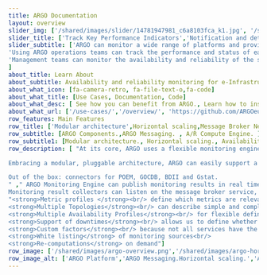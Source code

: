 ```yaml
---
title: ARGO Documentation
layout: overview
slider_img: ['/shared/images/slider/14781947981_c6a8103fca_k1.jpg', '/shared/images/slider/tablet-602968_1920.jpg','/shared/images/slider/14185447737_ef38603941_k.jpg']
slider_title: ['Track Key Performance Indicators','Notification and detailed status reports', 'Monitor SLAs']
slider_subtitle: ['ARGO can monitor a wide range of platforms and provide operational and business insight for a wide range of built-in and user defined key performance indicators.',
'Using ARGO operations teams can track the performance and status of each component in the infrastructure, receive notifications and detailed status reports.',
'Management teams can monitor the availability and reliability of the services from a high level view down to individual system metrics and monitor the conformance of multiple SLAs'
]
about_title: Learn About
about_subtitle: Availability and reliability monitoring for e-Infrastructures
about_what_icon: [fa-camera-retro, fa-file-text-o,fa-code]
about_what_title: [Use Cases, Documentation, Code]
about_what_desc: [ See how you can benefit from ARGO., Learn how to install, configure and run ARGO.,Get the ARGO source code.]
about_what_url: ['/use-cases/','/overview/', 'https://github.com/ARGOeu']
row_features: Main Features
row_title: ['Modular architecture',Horizontal scaling,Message Broker Network ]
row_subtitle: [ARGO Components.,ARGO Messaging. , A/R Compute Engine. ]
row_subtitle1: [Modular architecture., Horizontal scaling., Availability and Reliability for distributed services.]
row_description: [ "At its core, ARGO uses a flexible monitoring engine, a powerful analytics engine and a high performance API.<br/><br/>

Embracing a modular, pluggable architecture, ARGO can easily support a wide range of architectures.<br/><br/>

Out of the box: connectors for POEM, GOCDB, BDII and Gstat.
" ," ARGO Monitoring Engine can publish monitoring results in real time to any message broker service, which supports the STOMP or AMQP protocol.  <br/><br/>
Monitoring result collectors can listen on the message broker service,  retrieve the results and forward them to the compute engine.",
"<strong>Metric profiles </strong><br/> define which metrics are relevant for a specific type of service<br/>
<strong>Multiple Topologies</strong><br/> can describe simple and complex infrastructures<br/>
<strong>Multiple Availability Profiles</strong><br/> for flexible definition of business logic<br/>
<strong>Support of downtimes</strong><br/> allows us to define whether a service is supposed to be unavailable or not? <br/>
<strong>Custom factors</strong><br/> because not all services have the same importance from SG B <br/>
<strong>White listing</strong> of monitoring sources<br/>
<strong>Re-computations</strong> on demand"]
row_image: ['/shared/images/argo-overview.png','/shared/images/argo-horizontal-scaling.png','/shared/images/argo-ar.png']
row_image_alt: ['ARGO Platform','ARGO Messaging.Horizontal scaling.','ARGO Compute Engine']
---
```

